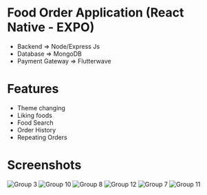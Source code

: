 # Food Order Application (React Native - EXPO)

- Backend => Node/Express Js
- Database => MongoDB
- Payment Gateway => Flutterwave

# Features

- Theme changing
- Liking foods
- Food Search
- Order History
- Repeating Orders

# Screenshots
![Group 3](https://github.com/user-attachments/assets/9e6b564e-eeb0-4101-bce2-b2ec1bce4655)
![Group 10](https://github.com/user-attachments/assets/696520cc-fc51-4873-ba14-9b2e268379c2)
![Group 8](https://github.com/user-attachments/assets/f747ea21-a48e-4cc6-ac44-dc2be707697d)
![Group 12](https://github.com/user-attachments/assets/57e71457-1282-44c3-bbd3-aad1c2e6c8d3)
![Group 7](https://github.com/user-attachments/assets/26f5df20-53b3-415e-b539-e445ab6dd1b6)
![Group 11](https://github.com/user-attachments/assets/d16868d0-7d44-4428-bdd9-c78d9732ce45)
